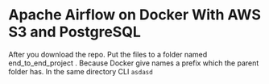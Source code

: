 # Apache Airflow on Docker With AWS S3 and PostgreSQL

After you download the repo. Put the files to a folder named end_to_end_project . Because Docker give names a prefix which the parent folder has. In the same directory CLI ```asdasd```
